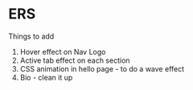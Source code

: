 # ERS

Things to add

1. Hover effect on Nav Logo
2. Active tab effect on each section
3. CSS animation in hello page - to do a wave effect
4. Bio - clean it up